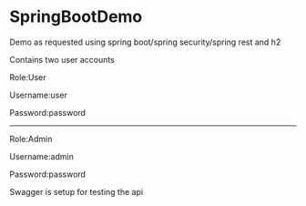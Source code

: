 # SpringBootDemo
Demo as requested using spring boot/spring security/spring rest and h2

Contains two user accounts

Role:User 

Username:user

Password:password

---------------------------------------------------

Role:Admin

Username:admin

Password:password


Swagger is setup for testing the api
